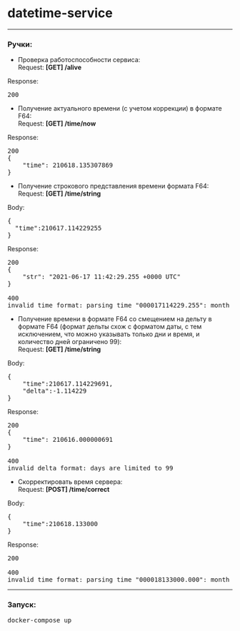 # datetime-service
***
### Ручки:
+ Проверка работоспособности сервиса:  
  Request: **[GET] /alive**

Response:
<pre>
200
</pre>

+ Получение актуального времени (с учетом коррекции) в формате F64:  
  Request: **[GET] /time/now**  

Response:
<pre>
200
{
    "time": 210618.135307869
}
</pre>

+ Получение строкового представления времени формата F64:  
  Request: **[GET] /time/string**
  
Body:
<pre>
{
  "time":210617.114229255
}
</pre>

Response:
<pre>
200
{
    "str": "2021-06-17 11:42:29.255 +0000 UTC"
}

400
invalid time format: parsing time "000017114229.255": month out of range
</pre>

+ Получение времени в формате F64 со смещением на дельту в формате F64 
  (формат дельты схож с форматом даты, с тем исключением, что можно указывать только 
  дни и время, и количество дней ограничено 99):  
  Request: **[GET] /time/string**

Body:
<pre>
{
    "time":210617.114229691,
    "delta":-1.114229
}
</pre>

Response:
<pre>
200
{
    "time": 210616.000000691
}

400
invalid delta format: days are limited to 99
</pre>

+ Скорректировать время сервера:  
  Request: **[POST] /time/correct**

Body:
<pre>
{
    "time":210618.133000
}
</pre>

Response:
<pre>
200

400
invalid time format: parsing time "000018133000.000": month out of range
</pre>

***
### Запуск:
<pre>
docker-compose up
</pre>
